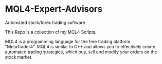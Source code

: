 # MQL4-Expert-Advisors
Automated stock/forex trading software

This Repo is a collection of my MQL4 Scripts.

MQL4 is a programming language for the free trading platform "MetaTrader4". MQL4 is similar to C++ and allows you to effectively create automated trading strategies, which buy, sell and modify your orders on the stock market.
